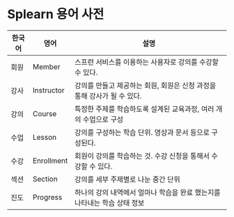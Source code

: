 # Splearn 용어 사전

| **한국어** | **영어**     | **설명**                                     |
|---------|------------|--------------------------------------------|
| 회원      | Member     | 스프런 서비스를 이용하는 사용자로 강의를 수강할 수 있다.           |
| 강사      | Instructor | 강의를 만들고 제공하는 회원, 회원은 신청 과정을 통해 강사가 될 수 있다. |
| 강의      | Course     | 특정한 주제를 학습하도록 설계된 교육과정, 여러 개의 수업으로 구성      |
| 수업      | Lesson     | 강의를 구성하는 학습 단위. 영상과 문서 등으로 구성된다.           |
| 수강      | Enrollment | 회원이 강의를 학습하는 것. 수강 신청을 통해서 수강할 수 있다.       |
| 섹션      | Section    | 강의를 세부 주제별로 나눈 중간 단위                       |
| 진도      | Progress   | 하나의 강의 내역에서 얼마나 학습을 완료 했는지를 나타내는 학습 상태 정보  |

